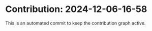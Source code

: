 # Contribution: 2024-12-06-16-58
This is an automated commit to keep the contribution graph active.
